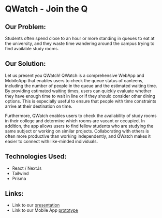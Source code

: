 # QWatch - Join the Q

## Our Problem:

Students often spend close to an hour or more standing in queues to eat at the university, and they waste time wandering around the campus trying to find available study rooms.

## Our Solution:

Let us present you QWatch! QWatch is a comprehensive WebApp and MobileApp that enables users to check the queue status of canteens, including the number of people in the queue and the estimated waiting time. By providing estimated waiting times, users can quickly evaluate whether they have enough time to wait in line or if they should consider other dining options. This is especially useful to ensure that people with time constraints arrive at their destination on time.

Furthermore, QWatch enables users to check the availability of study rooms in their college and determine which rooms are vacant or occupied. In addition, the app allows users to find fellow students who are studying the same subject or working on similar projects. Collaborating with others is often more productive than working independently, and QWatch makes it easier to connect with like-minded individuals.

## Technologies Used:
- React / NextJs
- Tailwind
- Prisma

## Links:
- Link to our [presentation](https://docs.google.com/presentation/d/1W6DpZv_aIZX9q3RY4KjW0N-1-FtF5r5N5Vy5Yi39blM/edit?usp=sharing)
- Link to our Mobile App [prototype](https://www.figma.com/proto/gIQZ8zgjVovLyZddu9eRLa/QWatch-MobileApp?node-id=1%3A3&scaling=min-zoom&page-id=0%3A1&starting-point-node-id=1%3A3&show-proto-sidebar=1)
